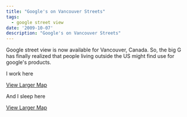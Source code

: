 ```yaml
---
title: "Google's on Vancouver Streets"
tags:
  - google street view
date: '2009-10-07'
description: "Google's on Vancouver Streets"
---
```


Google street view is now available for Vancouver, Canada. So, the big G has finally realized that people living outside the US might find use for google's products.

I work here

  
[View Larger Map][0]

And I sleep here

  
  
[View Larger Map][1]


[0]: http://maps.google.com/maps?cbp=12,311.24,,0,-17.93&cbll=49.259248,-123.007981&ll=49.259248,-123.007981&layer=c
[1]: http://maps.google.com/maps?cbp=12,182.7,,0,-10.97&cbll=49.280821,-122.817243&ll=49.280821,-122.817243&layer=c
